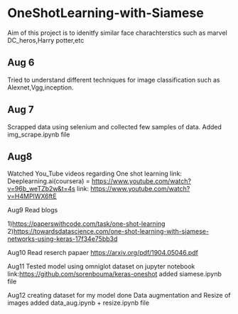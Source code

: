 # OneShotLearning-with-Siamese

Aim of this  project is to idenitfy similar face charachterstics such as marvel DC_heros,Harry potter,etc

## Aug 6
Tried to understand different techniques for image classification such as Alexnet,Vgg,inception.


## Aug 7
Scrapped data using selenium and collected few samples of data.
Added img_scrape.ipynb file

## Aug8
Watched You_Tube videos regarding One shot learning
link: Deeplearning.ai(coursera) = https://www.youtube.com/watch?v=96b_weTZb2w&t=4s
link: https://www.youtube.com/watch?v=H4MPIWX6ftE

Aug9
Read blogs 

1)https://paperswithcode.com/task/one-shot-learning
2)https://towardsdatascience.com/one-shot-learning-with-siamese-networks-using-keras-17f34e75bb3d

Aug10
Read reserch papaer 
https://arxiv.org/pdf/1904.05046.pdf

Aug11
Tested  model using omniglot dataset on jupyter notebook
link:https://github.com/sorenbouma/keras-oneshot
added siamese.ipynb file


Aug12
creating dataset for my model
done Data augmentation and Resize of images 
added data_aug.ipynb + resize.ipynb file


